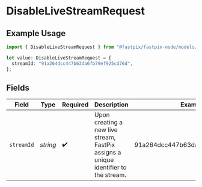 # DisableLiveStreamRequest

## Example Usage

```typescript
import { DisableLiveStreamRequest } from "@fastpix/fastpix-node/models/operations";

let value: DisableLiveStreamRequest = {
  streamId: "91a264dcc447b63da6fb79ef925cd76d",
};
```

## Fields

| Field                                                                               | Type                                                                                | Required                                                                            | Description                                                                         | Example                                                                             |
| ----------------------------------------------------------------------------------- | ----------------------------------------------------------------------------------- | ----------------------------------------------------------------------------------- | ----------------------------------------------------------------------------------- | ----------------------------------------------------------------------------------- |
| `streamId`                                                                          | *string*                                                                            | :heavy_check_mark:                                                                  | Upon creating a new live stream, FastPix assigns a unique identifier to the stream. | 91a264dcc447b63da6fb79ef925cd76d                                                    |
